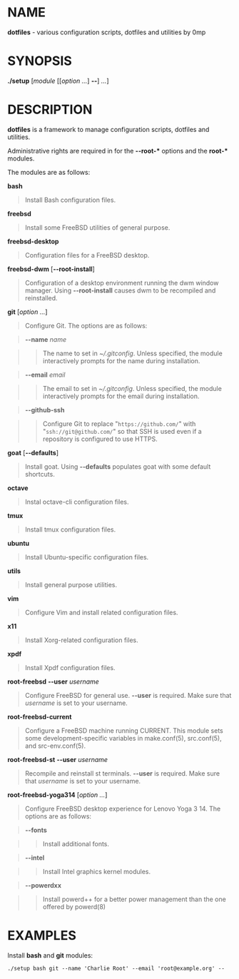# NAME

**dotfiles** - various configuration scripts, dotfiles and utilities by 0mp

# SYNOPSIS

**./setup**
\[*module* \[\[*option ...*] **--**] *...*]

# DESCRIPTION

**dotfiles**
is a framework to manage configuration scripts, dotfiles and utilities.

Administrative rights are required in for the
**--root-\*&zwnj;**
options and the
**root-\*&zwnj;**
modules.

The modules are as follows:

**bash**

> Install Bash
> configuration files.

**freebsd**

> Install some
> FreeBSD
> utilities of general purpose.

**freebsd-desktop**

> Configuration files for a
> FreeBSD
> desktop.

**freebsd-dwm** \[**--root-install**]

> Configuration of a desktop environment running the dwm window manager.
> Using
> **--root-install**
> causes dwm to be recompiled and reinstalled.

**git** \[*option ...*]

> Configure Git.
> The options are as follows:

> **--name** *name*

> > The name to set in
> > *~/.gitconfig*.
> > Unless specified, the module interactively prompts for the name during
> > installation.

> **--email** *email*

> > The email to set in
> > *~/.gitconfig*.
> > Unless specified, the module interactively prompts for the email during
> > installation.

> **--github-ssh**

> > Configure Git to replace
> > "`https://github.com/`"
> > with
> > "`ssh://git@github.com/`"
> > so that SSH is used even if a repository is configured to use HTTPS.

**goat** \[**--defaults**]

> Install goat.
> Using
> **--defaults**
> populates goat with some default shortcuts.

**octave**

> Instal octave-cli configuration files.

**tmux**

> Install tmux configuration files.

**ubuntu**

> Install Ubuntu-specific configuration files.

**utils**

> Install general purpose utilities.

**vim**

> Configure Vim and install related configuration files.

**x11**

> Install Xorg-related configuration files.

**xpdf**

> Install Xpdf configuration files.

**root-freebsd** **--user** *username*

> Configure
> FreeBSD
> for general use.
> **--user**
> is required.
> Make sure that
> *username*
> is set to your username.

**root-freebsd-current**

> Configure a
> FreeBSD
> machine running CURRENT.
> This module sets some development-specific variables in
> make.conf(5),
> src.conf(5),
> and
> src-env.conf(5).

**root-freebsd-st** **--user** *username*

> Recompile and reinstall st terminals.
> **--user**
> is required.
> Make sure that
> *username*
> is set to your username.

**root-freebsd-yoga314** \[*option ...*]

> Configure
> FreeBSD
> desktop experience for Lenovo Yoga 3 14.
> The options are as follows:

> **--fonts**

> > Install additional fonts.

> **--intel**

> > Install Intel graphics kernel modules.

> **--powerdxx**

> > Install powerd++ for a better power management than the one offered by
> > powerd(8)

# EXAMPLES

Install
**bash**
and
**git**
modules:

	./setup bash git --name 'Charlie Root' --email 'root@example.org' --


